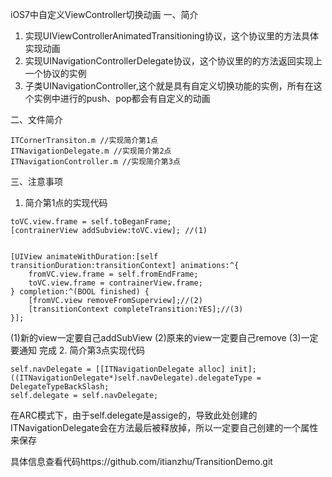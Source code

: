iOS7中自定义ViewController切换动画
一、简介


1. 实现UIViewControllerAnimatedTransitioning协议，这个协议里的方法具体实现动画
2. 实现UINavigationControllerDelegate协议，这个协议里的的方法返回实现上一个协议的实例
3. 子类UINavigationController,这个就是具有自定义切换功能的实例，所有在这个实例中进行的push、pop都会有自定义的动画


二、文件简介
```
ITCornerTransiton.m //实现简介第1点
ITNavigationDelegate.m //实现简介第2点
ITNavigationController.m //实现简介第3点
```


三、注意事项


1. 简介第1点的实现代码
```
toVC.view.frame = self.toBeganFrame;
[contrainerView addSubview:toVC.view]; //(1)


[UIView animateWithDuration:[self transitionDuration:transitionContext] animations:^{
    fromVC.view.frame = self.fromEndFrame;
    toVC.view.frame = contrainerView.frame;
} completion:^(BOOL finished) {
    [fromVC.view removeFromSuperview];//(2)
    [transitionContext completeTransition:YES];//(3)
}];
```
(1)新的view一定要自己addSubView
(2)原来的view一定要自己remove
(3)一定要通知 完成
2. 简介第3点实现代码
```
self.navDelegate = [[ITNavigationDelegate alloc] init];
((ITNavigationDelegate*)self.navDelegate).delegateType = DelegateTypeBackSlash;
self.delegate = self.navDelegate;
```
在ARC模式下，由于self.delegate是assige的，导致此处创建的ITNavigationDelegate会在方法最后被释放掉，所以一定要自己创建的一个属性来保存


具体信息查看代码https://github.com/itianzhu/TransitionDemo.git